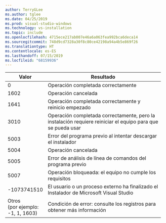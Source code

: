 ```yaml
---
author: TerryGLee
ms.author: tglee
ms.date: 04/25/2019
ms.prod: visual-studio-windows
ms.technology: vs-installation
ms.topic: include
ms.openlocfilehash: 4715ece217ab007e46a6a063fea992bca6deca14
ms.sourcegitcommit: 748d9cd7328a30f8c80ce42198a94a4b5e869f26
ms.translationtype: HT
ms.contentlocale: es-ES
ms.lasthandoff: 07/15/2019
ms.locfileid: "68159936"
---
```

| **Valor** | **Resultado** |
| --------- | ---------- |
| 0 | Operación completada correctamente |
| 1602 | Operación cancelada |
| 1641 | Operación completada correctamente y reinicio empezado |
| 3010 | Operación completada correctamente, pero la instalación requiere reiniciar el equipo para que se pueda usar |
| 5003 | Error del programa previo al intentar descargar el instalador |
| 5004 | Operación cancelada |
| 5005 | Error de análisis de línea de comandos del programa previo |
| 5007 | Operación bloqueada: el equipo no cumple los requisitos |
| -1073741510 | El usuario o un proceso externo ha finalizado el Instalador de Microsoft Visual Studio |
| Otros<br>(por ejemplo:<br>-1, 1, 1603) | Condición de error: consulte los registros para obtener más información |
